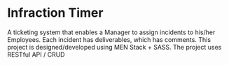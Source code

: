 # Infraction Timer

A ticketing system that enables a Manager to assign incidents to his/her Employees.
Each incident has deliverables, which has comments.
This project is designed/developed using MEN Stack + SASS.
The project uses RESTful API / CRUD
